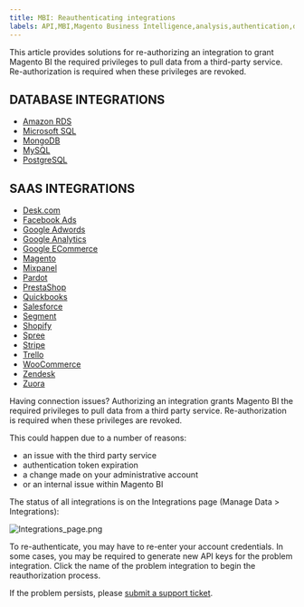 ```yaml
---
title: MBI: Reauthenticating integrations
labels: API,MBI,Magento Business Intelligence,analysis,authentication,data,database,how to,integrations,third-party extensions
---
```


This article provides solutions for re-authorizing an integration to grant Magento BI the required privileges to pull data from a third-party service. Re-authorization is required when these privileges are revoked.

## DATABASE INTEGRATIONS

* [Amazon RDS](https://support.magento.com/hc/en-us/articles/360016730931-Connecting-Amazon-RDS)
* [Microsoft SQL](https://support.magento.com/hc/en-us/articles/360016505972-Connecting-Microsoft-SQL)
* [MongoDB](https://support.magento.com/hc/en-us/articles/360016732571-Connecting-MongoDB)
* [MySQL](https://support.magento.com/hc/en-us/articles/360016506672-Connecting-MySQL-via-SSH-tunnel)
* [PostgreSQL](https://support.magento.com/hc/en-us/articles/360016506812-Connecting-PostgreSQL)

## SAAS INTEGRATIONS

* [Desk.com](https://support.magento.com/hc/en-us/articles/360016507392-Connecting-Desk-com)
* [Facebook Ads](https://support.magento.com/hc/en-us/articles/360016505452-Connecting-Facebook-Ads)
* [Google Adwords](https://support.magento.com/hc/en-us/articles/360016732531-Connecting-Google-Adwords)
* [Google Analytics](https://support.magento.com/hc/en-us/articles/360016732851-Connecting-Google-Analytics)
* [Google ECommerce](https://support.magento.com/hc/en-us/articles/360016732951-Connecting-Google-ECommerce)
* [Magento](https://support.magento.com/hc/en-us/articles/360016505852-Connecting-Magento)
* [Mixpanel](https://support.magento.com/hc/en-us/articles/360016733071-Connecting-Mixpanel)
* [Pardot](https://support.magento.com/hc/en-us/articles/360016733131-Connecting-Pardot)
* [PrestaShop](https://support.magento.com/hc/en-us/articles/360016507152-Connecting-PrestaShop)
* [Quickbooks](https://support.magento.com/hc/en-us/articles/360016504252-Connecting-Quickbooks)
* [Salesforce](https://support.magento.com/hc/en-us/articles/360016507372-Connecting-Salesforce)
* [Segment](https://support.magento.com/hc/en-us/articles/360016730531-Connecting-Segment)
* [Shopify](https://support.magento.com/hc/en-us/articles/360016733191-Connecting-Shopify)
* [Spree](https://support.magento.com/hc/en-us/articles/360016733011-Connecting-Spree)
* [Stripe](https://support.magento.com/hc/en-us/articles/360016733211-Connecting-Stripe)
* [Trello](https://support.magento.com/hc/en-us/articles/360016507372-Connecting-Salesforce)
* [WooCommerce](https://support.magento.com/hc/en-us/articles/360016733111-Connecting-WooCommerce)
* [Zendesk](https://support.magento.com/hc/en-us/articles/360016733251-Connecting-Zendesk)
* [Zuora](https://support.magento.com/hc/en-us/articles/360016503972)

Having connection issues? Authorizing an integration grants Magento BI the required privileges to pull data from a third party service. Re-authorization is required when these privileges are revoked.

This could happen due to a number of reasons:

* an issue with the third party service
* authentication token expiration
* a change made on your administrative account
* or an internal issue within Magento BI

The status of all integrations is on the Integrations page (Manage Data > Integrations):

![Integrations_page.png](https://support.magento.com/hc/article_attachments/360014035232/Integrations_page.png)

To re-authenticate, you may have to re-enter your account credentials. In some cases, you may be required to generate new API keys for the problem integration. Click the name of the problem integration to begin the reauthorization process.

If the problem persists, please [submit a support ticket](https://support.magento.com/hc/en-us/articles/360019088251).